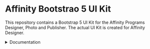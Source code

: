 # Affinity Bootstrao 5 UI Kit

This repository contains a Bootstrap 5 UI Kit for the Affinity Programs Designer, Photo and Publisher. The actual UI Kit is created for Affinity Designer.

<details>
  <summary>Documentation</summary><br>
  <p>
    The documentation is written in AsciiDoc (AsciiDoctor) and located under <code>doc/</code> with the <code>index.adoc</code> file as home page.
    Additionaly, the documentation is also added to the repos wiki.
  </p>
</details>

